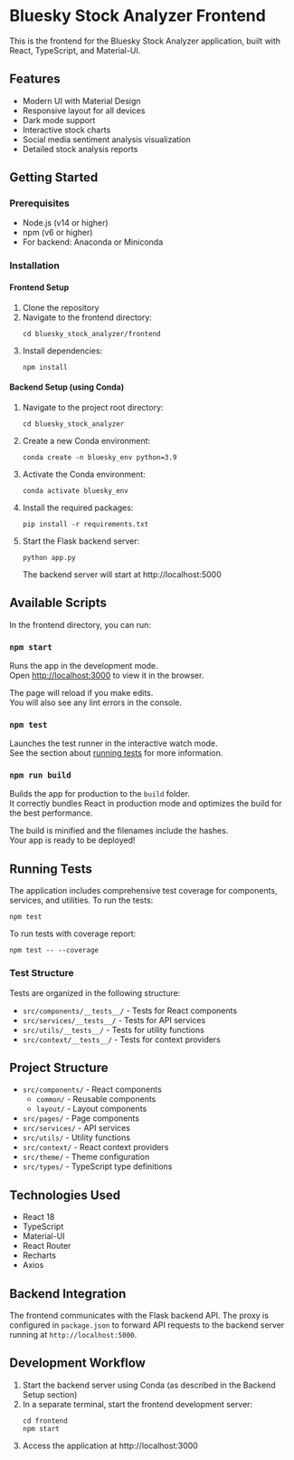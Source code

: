 # Bluesky Stock Analyzer Frontend

This is the frontend for the Bluesky Stock Analyzer application, built with React, TypeScript, and Material-UI.

## Features

- Modern UI with Material Design
- Responsive layout for all devices
- Dark mode support
- Interactive stock charts
- Social media sentiment analysis visualization
- Detailed stock analysis reports

## Getting Started

### Prerequisites

- Node.js (v14 or higher)
- npm (v6 or higher)
- For backend: Anaconda or Miniconda

### Installation

#### Frontend Setup

1. Clone the repository
2. Navigate to the frontend directory:
   ```
   cd bluesky_stock_analyzer/frontend
   ```
3. Install dependencies:
   ```
   npm install
   ```

#### Backend Setup (using Conda)

1. Navigate to the project root directory:
   ```
   cd bluesky_stock_analyzer
   ```

2. Create a new Conda environment:
   ```
   conda create -n bluesky_env python=3.9
   ```

3. Activate the Conda environment:
   ```
   conda activate bluesky_env
   ```

4. Install the required packages:
   ```
   pip install -r requirements.txt
   ```

5. Start the Flask backend server:
   ```
   python app.py
   ```
   
   The backend server will start at http://localhost:5000

## Available Scripts

In the frontend directory, you can run:

### `npm start`

Runs the app in the development mode.\
Open [http://localhost:3000](http://localhost:3000) to view it in the browser.

The page will reload if you make edits.\
You will also see any lint errors in the console.

### `npm test`

Launches the test runner in the interactive watch mode.\
See the section about [running tests](https://facebook.github.io/create-react-app/docs/running-tests) for more information.

### `npm run build`

Builds the app for production to the `build` folder.\
It correctly bundles React in production mode and optimizes the build for the best performance.

The build is minified and the filenames include the hashes.\
Your app is ready to be deployed!

## Running Tests

The application includes comprehensive test coverage for components, services, and utilities. To run the tests:

```
npm test
```

To run tests with coverage report:

```
npm test -- --coverage
```

### Test Structure

Tests are organized in the following structure:

- `src/components/__tests__/` - Tests for React components
- `src/services/__tests__/` - Tests for API services
- `src/utils/__tests__/` - Tests for utility functions
- `src/context/__tests__/` - Tests for context providers

## Project Structure

- `src/components/` - React components
  - `common/` - Reusable components
  - `layout/` - Layout components
- `src/pages/` - Page components
- `src/services/` - API services
- `src/utils/` - Utility functions
- `src/context/` - React context providers
- `src/theme/` - Theme configuration
- `src/types/` - TypeScript type definitions

## Technologies Used

- React 18
- TypeScript
- Material-UI
- React Router
- Recharts
- Axios

## Backend Integration

The frontend communicates with the Flask backend API. The proxy is configured in `package.json` to forward API requests to the backend server running at `http://localhost:5000`.

## Development Workflow

1. Start the backend server using Conda (as described in the Backend Setup section)
2. In a separate terminal, start the frontend development server:
   ```
   cd frontend
   npm start
   ```
3. Access the application at http://localhost:3000 